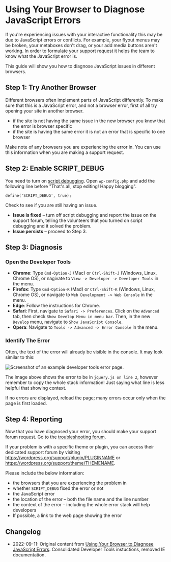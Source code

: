 # Using Your Browser to Diagnose JavaScript Errors

If you're experiencing issues with your interactive functionality this may be due to JavaScript errors or conflicts. For example, your flyout menus may be broken, your metaboxes don't drag, or your add media buttons aren't working. In order to formulate your support request it helps the team to know what the JavaScript error is.

This guide will show you how to diagnose JavaScript issues in different browsers.

## Step 1: Try Another Browser

Different browsers often implement parts of JavaScript differently. To make sure that this is a JavaScript error, and not a browser error, first of all try opening your site in another browser.

* if the site is not having the same issue in the new browser you know that the error is browser specific
* if the site is having the same error it is not an error that is specific to one browser

Make note of any browsers you are experiencing the error in. You can use this information when you are making a support request.

## Step 2: Enable SCRIPT_DEBUG

You need to turn on [script debugging](https://wordpress.org/documentation/article/debugging-in-wordpress#SCRIPT_DEBUG). Open `wp-config.php` and add the following line before "That's all, stop editing! Happy blogging".

```
define('SCRIPT_DEBUG', true);
```

Check to see if you are still having an issue.

* **Issue is fixed** – turn off script debugging and report the issue on the support forum, telling the volunteers that you turned on script debugging and it solved the problem.
* **Issue persists** – proceed to Step 3.

## Step 3: Diagnosis

### Open the Developer Tools 

* **Chrome**: Type `Cmd-Option-J` (Mac) or `Ctrl-Shift-J` (Windows, Linux, Chrome OS), or nagivate to `View -> Developer -> Developer Tools` in the menu.
* **Firefox**: Type `Cmd-Option-K` (Mad) or `Ctrl-Shift-K` (Windows, Linux, Chrome OS), or navigate to `Web Development -> Web Console` in the menu.
* **Edge**: Follow the instructions for Chrome.
* **Safari**: First, navigate to `Safari -> Preferences`. Click on the `Advanced` tab, then check `Show Develop Menu in menu bar`. Then, in the new `Develop` menu, navigate to `Show JavaScript Console`.
* **Opera**: Navigate to `Tools -> Advanced -> Error Console` in the menu.

### Identify The Error

Often, the text of the error will already be visible in the console. It may look similar to this:

![Screenshot of an example developer tools error page.](https://wordpress.org/documentation/files/2020/07/chrome-devtools.png)

The image above shows the error to be in `jquery.js on line 2`, however remember to copy the whole stack information! Just saying what line is less helpful that showing context.

If no errors are displayed, reload the page; many errors occur only when the page is first loaded.

## Step 4: Reporting

Now that you have diagnosed your error, you should make your support forum request. Go to the [troubleshooting forum](https://wordpress.org/documentation/forum/how-to-and-troubleshooting).

If your problem is with a specific theme or plugin, you can access their dedicated support forum by visiting https://wordpress.org/support/plugin/PLUGINNAME or https://wordpress.org/support/theme/THEMENAME.

Please include the below information:

* the browsers that you are experiencing the problem in
* whether `SCRIPT_DEBUG` fixed the error or not
* the JavaScript error
* the location of the error – both the file name and the line number
* the context of the error – including the whole error stack will help developers
* If possible, a link to the web page showing the error

## Changelog

- 2022-09-11: Original content from [Using Your Browser to Diagnose JavaScript Errors](https://wordpress.org/documentation/article/using-your-browser-to-diagnose-javascript-errors/). Consolidated Developer Tools instuctions, removed IE documentation.
